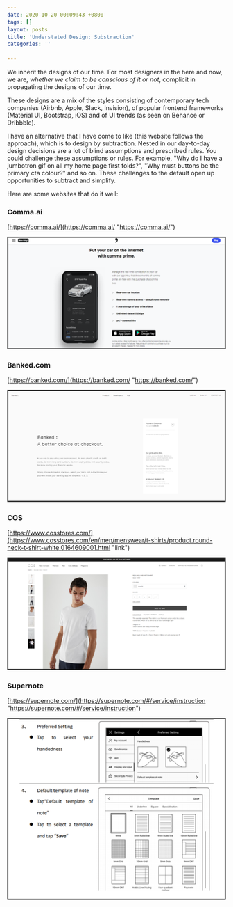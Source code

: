 ```yaml
---
date: 2020-10-20 00:09:43 +0800
tags: []
layout: posts
title: 'Understated Design: Substraction'
categories: ''

---
```

We inherit the designs of our time. For most designers in the here and now, we are, _whether we claim to be conscious of it or not_, complicit in propagating the designs of our time. 

These designs are a mix of the styles consisting of contemporary tech companies (Airbnb, Apple, Slack, Invision), of popular frontend frameworks (Material UI, Bootstrap, iOS) and of UI trends (as seen on Behance or Dribbble).

I have an alternative that I have come to like (this website follows the approach), which is to design by subtraction. Nested in our day-to-day design decisions are a lot of blind assumptions and prescribed rules. You could challenge these assumptions or rules. For example, "Why do I have a jumbotron gif on all my home page first folds?", "Why must buttons be the primary cta colour?" and so on. These challenges to the default open up opportunities to subtract and simplify. 

Here are some websites that do it well:

### Comma.ai

[https://comma.ai/](https://comma.ai/ "https://comma.ai/")

![](/uploads/image-5.png)

### Banked.com

[https://banked.com/](https://banked.com/ "https://banked.com/")

![](/uploads/image-1.png)

### COS

[https://www.cosstores.com/](https://www.cosstores.com/en/men/menswear/t-shirts/product.round-neck-t-shirt-white.0164609001.html "link")

![](/uploads/image-3.png)

### Supernote

[https://supernote.com/](https://supernote.com/#/service/instruction "https://supernote.com/#/service/instruction")

![](/uploads/image-6.png)